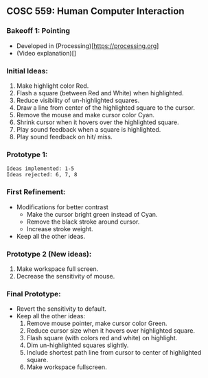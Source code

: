 ## COSC 559: Human Computer Interaction
### Bakeoff 1: Pointing
- Developed in (Processing)[https://processing.org]
- (Video explanation)[]
  
### Initial Ideas:

1. Make highlight color Red. 
2. Flash a square (between Red and White) when highlighted. 
3. Reduce visibility of un-highlighted squares. 
4. Draw a line from center of the highlighted square to the cursor.
5. Remove the mouse and make cursor color Cyan.
6. Shrink cursor when it hovers over the highlighted square.
7. Play sound feedback when a square is highlighted.
8. Play sound feedback on hit/ miss.


### Prototype 1:

    Ideas implemented: 1-5
    Ideas rejected: 6, 7, 8


### First Refinement:
- Modifications for better contrast
    - Make the cursor bright green instead of Cyan. 
    - Remove the black stroke around cursor.
    - Increase stroke weight.
- Keep all the other ideas.


### Prototype 2 (New ideas):
1. Make workspace full screen.
2. Decrease the sensitivity of mouse.

### Final Prototype:
- Revert the sensitivity to default.
- Keep all the other ideas:
    1. Remove mouse pointer, make cursor color Green.
    2. Reduce cursor size when it hovers over highlighted square.
    3. Flash square (with colors red and white) on highlight. 
    4. Dim un-highlighted squares slightly.
    5. Include shortest path line from cursor to center of highlighted square.
    6. Make workspace fullscreen.


